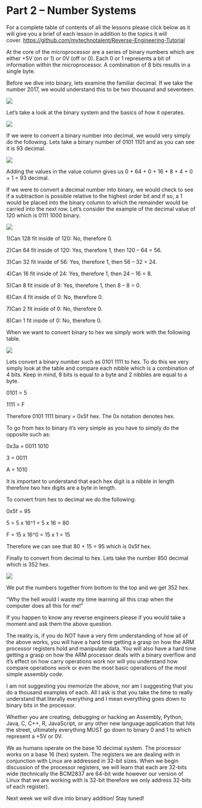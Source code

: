 # Part 2 – Number Systems

For a complete table of contents of all the lessons please click below as it will give you a brief of each lesson in addition to the topics it will cover.&nbsp;https://github.com/mytechnotalent/Reverse-Engineering-Tutorial

At the core of the microprocessor are a series of binary numbers which are either +5V (on or 1) or 0V (off or 0). Each 0 or 1 represents a bit of information within the microprocessor. A combination of 8 bits results in a single byte.

Before we dive into binary, lets examine the familiar decimal. If we take the number 2017, we would understand this to be two thousand and seventeen.

<div class="slate-resizable-image-embed slate-image-embed__resize-full-width"><img src="https://media-exp1.licdn.com/dms/image/C4E12AQEU7ru7ttX2ag/article-inline_image-shrink_1000_1488/0/1520147341286?e=1614211200&amp;v=beta&amp;t=8yOt6aPyY-E6yEhmi8-BW_RU0qmvKNkJTxIpFQeRPc4"/></div>

Let’s take a look at the binary system and the basics of how it operates.

<div class="slate-resizable-image-embed slate-image-embed__resize-full-width"><img src="https://media-exp1.licdn.com/dms/image/C4E12AQEMPQBlCbc_Mw/article-inline_image-shrink_1000_1488/0/1520216778060?e=1614211200&amp;v=beta&amp;t=ebvAdJhboaz51BYxp9kogmOMlGiHzQdfA2cXzOxGyFw"/></div>

If we were to convert a binary number into decimal, we would very simply do the following. Lets take a binary number of 0101 1101 and as you can see it is 93 decimal.

<div class="slate-resizable-image-embed slate-image-embed__resize-full-width"><img src="https://media-exp1.licdn.com/dms/image/C4E12AQHXVKZrb9J8cw/article-inline_image-shrink_1000_1488/0/1520212802125?e=1614211200&amp;v=beta&amp;t=BCST0vcIPBFlDr3ZFHA9WGDPv2Cnw5zT1RnMa8tBeiw"/></div>

Adding the values in the value column gives us 0 + 64 + 0 + 16 + 8 + 4 + 0 + 1 = 93 decimal.

If we were to convert a decimal number into binary, we would check to see if a subtraction is possible relative to the highest order bit and if so, a 1 would be placed into the binary column to which the remainder would be carried into the next row. Let’s consider the example of the decimal value of 120 which is 0111 1000 binary.

<div class="slate-resizable-image-embed slate-image-embed__resize-full-width"><img src="https://media-exp1.licdn.com/dms/image/C4E12AQE7WkjgKGu5Hw/article-inline_image-shrink_1000_1488/0/1520194446121?e=1614211200&amp;v=beta&amp;t=x9M3dGxkLX7AxU1aMgh30-vHpygTgXsG9EcllQOp26Y"/></div>

1)Can 128 fit inside of 120: No, therefore 0.

2)Can 64 fit inside of 120: Yes, therefore 1, then 120 – 64 = 56.

3)Can 32 fit inside of 56: Yes, therefore 1, then 56 – 32 = 24.

4)Can 16 fit inside of 24: Yes, therefore 1, then 24 – 16 = 8.

5)Can 8 fit inside of 8: Yes, therefore 1, then 8 – 8 = 0.

6)Can 4 fit inside of 0: No, therefore 0.

7)Can 2 fit inside of 0: No, therefore 0.

8)Can 1 fit inside of 0: No, therefore 0.

When we want to convert binary to hex we simply work with the following table.

<div class="slate-resizable-image-embed slate-image-embed__resize-full-width"><img src="https://media-exp1.licdn.com/dms/image/C4E12AQEw7wdgVy3ebw/article-inline_image-shrink_1000_1488/0/1520211831076?e=1614211200&amp;v=beta&amp;t=EKWCPPE7crGlsGkLBnoUTgWjVjN92hAi5r-eKFyJRAQ"/></div>

Lets convert a binary number such as 0101 1111 to hex. To do this we very simply look at the table and compare each nibble which is a combination of 4 bits. Keep in mind, 8 bits is equal to a byte and 2 nibbles are equal to a byte.

0101 = 5

1111 = F

Therefore 0101 1111 binary = 0x5f hex. The 0x notation denotes hex.

To go from hex to binary it’s very simple as you have to simply do the opposite such as:

0x3a = 0011 1010

3 = 0011

A = 1010

It is important to understand that each hex digit is a nibble in length therefore two hex digits are a byte in length.

To convert from hex to decimal we do the following:

0x5f = 95

5 = 5 x 16^1 = 5 x 16 = 80

F = 15 x 16^0 = 15 x 1 = 15

Therefore we can see that 80 + 15 = 95 which is 0x5f hex.

Finally to convert from decimal to hex. Lets take the number 850 decimal which is 352 hex.

<div class="slate-resizable-image-embed slate-image-embed__resize-full-width"><img src="https://media-exp1.licdn.com/dms/image/C4E12AQHL5bbolrOvLA/article-inline_image-shrink_1000_1488/0/1520238915130?e=1614211200&amp;v=beta&amp;t=JpO-9YgSB6Q5_egTM-HkYy7Z5Hiw4ofLIxkTmPzd8ho"/></div>

We put the numbers together from bottom to the top and we get 352 hex.

“Why the hell would I waste my time learning all this crap when the computer does all this for me!”

If you happen to know any reverse engineers please if you would take a moment and ask them the above question.

The reality is, if you do NOT have a very firm understanding of how all of the above works, you will have a hard time getting a grasp on how the ARM processor registers hold and manipulate data. You will also have a hard time getting a grasp on how the ARM processor deals with a binary overflow and it’s effect on how carry operations work nor will you understand how compare operations work or even the most basic operations of the most simple assembly code.

I am not suggesting you memorize the above, nor am I suggesting that you do a thousand examples of each. All I ask is that you take the time to really understand that literally everything and I mean everything goes down to binary bits in the processor.

Whether you are creating, debugging or hacking an Assembly, Python, Java, C, C++, R, JavaScript, or any other new language application that hits the street, ultimately everything MUST go down to binary 0 and 1 to which represent a +5V or 0V.

We as humans operate on the base 10 decimal system. The processor works on a base 16 (hex) system. The registers we are dealing with in conjunction with Linux are addressed in 32-bit sizes. When we begin discussion of the processor registers, we will learn that each are 32-bits wide (technically the BCM2837 are 64-bit wide however our version of Linux that we are working with is 32-bit therefore we only address 32-bits of each register).

Next week we will dive into binary addition! Stay tuned!
